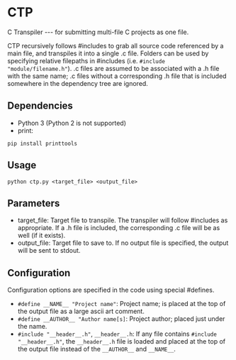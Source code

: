 # CTP
C Transpiler --- for submitting multi-file C projects as one file.

CTP recursively follows #includes to grab all source code referenced by a main file, and transpiles it into a single .c file. Folders can be used by specifying relative filepaths in #includes (i.e. ```#include "module/filename.h"```). .c files are assumed to be associated with a .h file with the same name; .c files without a corresponding .h file that is included somewhere in the dependency tree are ignored.

## Dependencies
- Python 3 (Python 2 is not supported)
- print:
```shell
pip install printtools
```

## Usage
```shell
python ctp.py <target_file> <output_file>
```

## Parameters
- target_file: Target file to transpile. The transpiler will follow #includes as appropriate. If a .h file is included, the corresponding .c file will be as well (if it exists).
- output_file: Target file to save to. If no output file is specified, the output will be sent to stdout.

## Configuration
Configuration options are specified in the code using special #defines.

- ```#define __NAME__ "Project name"```: Project name; is placed at the top of the output file as a large ascii art comment.
- ```#define __AUTHOR__ "Author name[s]```: Project author; placed just under the name.
- ```#include "__header__.h"```, ```__header__.h```: If any file contains ```#include "__header__.h"```, the ```__header__.h``` file is loaded and placed at the top of the output file instead of the ```__AUTHOR__``` and ```__NAME__```.
